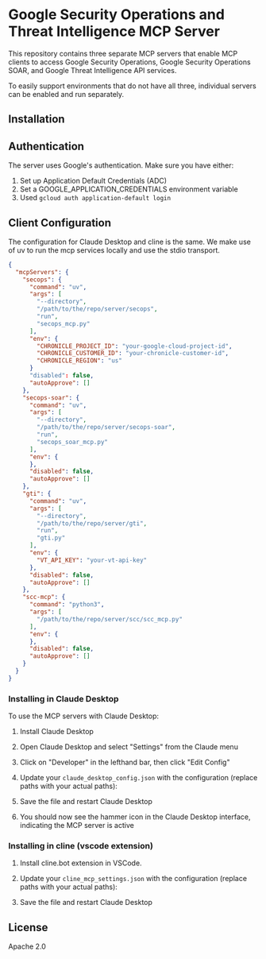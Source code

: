 # Google Security Operations and Threat Intelligence MCP Server

This repository contains three separate MCP servers that enable MCP clients to
access Google Security Operations, Google Security Operations SOAR, and Google
Threat Intelligence API services.

To easily support environments that do not have all three, individual servers
can be enabled and run separately.

## Installation

## Authentication

The server uses Google's authentication. Make sure you have either:

1.  Set up Application Default Credentials (ADC)
2.  Set a GOOGLE_APPLICATION_CREDENTIALS environment variable
3.  Used `gcloud auth application-default login`

## Client Configuration

The configuration for Claude Desktop and cline is the same. We make use of uv to
run the mcp services locally and use the stdio transport.

```json
{
  "mcpServers": {
    "secops": {
      "command": "uv",
      "args": [
        "--directory",
        "/path/to/the/repo/server/secops",
        "run",
        "secops_mcp.py"
      ],
      "env": {
        "CHRONICLE_PROJECT_ID": "your-google-cloud-project-id",
        "CHRONICLE_CUSTOMER_ID": "your-chronicle-customer-id",
        "CHRONICLE_REGION": "us"
      }
      "disabled": false,
      "autoApprove": []
    },
    "secops-soar": {
      "command": "uv",
      "args": [
        "--directory",
        "/path/to/the/repo/server/secops-soar",
        "run",
        "secops_soar_mcp.py"
      ],
      "env": {
      },
      "disabled": false,
      "autoApprove": []
    },
    "gti": {
      "command": "uv",
      "args": [
        "--directory",
        "/path/to/the/repo/server/gti",
        "run",
        "gti.py"
      ],
      "env": {
        "VT_API_KEY": "your-vt-api-key"
      },
      "disabled": false,
      "autoApprove": []
    },
    "scc-mcp": {
      "command": "python3",
      "args": [
        "/path/to/the/repo/server/scc/scc_mcp.py"
      ],
      "env": {
      },
      "disabled": false,
      "autoApprove": []
    }
  }
}
```

### Installing in Claude Desktop

To use the MCP servers with Claude Desktop:

1.  Install Claude Desktop

1.  Open Claude Desktop and select "Settings" from the Claude menu

1.  Click on "Developer" in the lefthand bar, then click "Edit Config"

1.  Update your `claude_desktop_config.json` with the configuration (replace
    paths with your actual paths):

1.  Save the file and restart Claude Desktop

1.  You should now see the hammer icon in the Claude Desktop interface,
    indicating the MCP server is active

### Installing in cline (vscode extension)

1.  Install cline.bot extension in VSCode.

1.  Update your `cline_mcp_settings.json` with the configuration (replace paths
    with your actual paths):

1.  Save the file and restart Claude Desktop

## License

Apache 2.0
